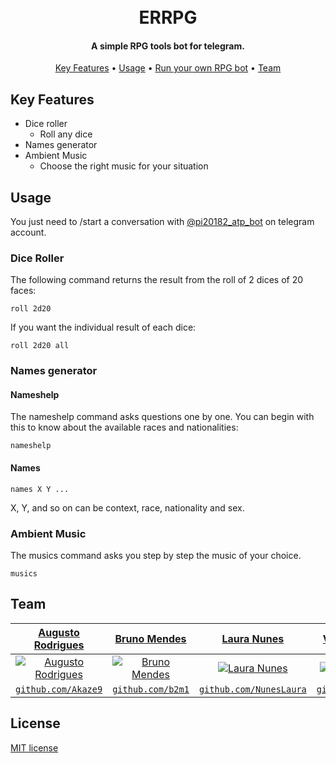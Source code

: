 <h1 align="center">
  <br>
  ERRPG
  <br>
</h1>
<h4 align="center">A simple RPG tools bot for telegram.</h4>

<p align="center">
  <a href="#key-features">Key Features</a> •
  <a href="#usage">Usage</a> •
  <a href="#run-your-own-rpg-bot">Run your own RPG bot</a> •
  <a href="#team">Team</a>
  
</p>

## Key Features

* Dice roller
  - Roll any dice
* Names generator
* Ambient Music
  - Choose the right music for your situation
   
## Usage

You just need to /start a conversation with [@pi20182_atp_bot](https://t.me/pi20182_atp_bot) on telegram account.

### Dice Roller

The following command returns the result from the roll of 2 dices of 20 faces:

```
roll 2d20
```
If you want the individual result of each dice:

```
roll 2d20 all
```

### Names generator

#### Nameshelp

The nameshelp command asks questions one by one. You can begin with this to know about the available races and nationalities:

```
nameshelp
```
  
#### Names

```
names X Y ...
```
X, Y, and so on can be context, race, nationality and sex. 

### Ambient Music

The musics command asks you step by step the music of your choice.
```
musics
```


<!--
## Run your own RPG bot
Firstly, you'll need to have [Errbot](http://errbot.io/en/latest/user_guide/setup.html) installed on your machine...
-->
## Team

| <a href="https://github.com/Akaze9" target="_blank">**Augusto Rodrigues**</a> | <a href="https://github.com/Akaze9" target="_blank">**Bruno Mendes**</a> | <a href="https://github.com/NunesLaura" target="_blank">**Laura Nunes**</a> | <a href="https://github.com/damasion" target="_blank">**Vinicius Damasio**</a> |
| :---: |:---:| :---:| :---:|
| [![Augusto Rodrigues](https://avatars1.githubusercontent.com/u/39605868?&v=4?s=200)](https://github.com/Akaze9)    | [![Bruno Mendes](https://avatars1.githubusercontent.com/u/44903538?v=4&s=200)](https://github.com/b2m1) | [![Laura Nunes](https://avatars1.githubusercontent.com/u/45634450?&v=4?s=200)](https://github.com/NunesLaura)  | [![Vinicius Damasio](https://avatars3.githubusercontent.com/u/45634335?v=4?s=200)](https://github.com/damasion)  |
| <a href="https://github.com/Akaze9" target="_blank">`github.com/Akaze9`</a> | <a href="https://github.com/b2m1" target="_blank">`github.com/b2m1`</a> | <a href="https://github.com/NunesLaura" target="_blank">`github.com/NunesLaura`</a> | <a href="https://github.com/damasion" target="_blank">`github.com/damasion`</a> |


## License

[MIT license](https://github.com/Akaze9/errpg/blob/master/LICENSE)
